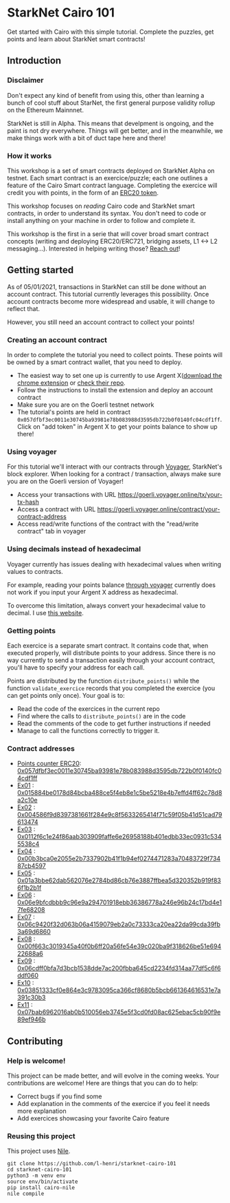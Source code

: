 # StarkNet Cairo 101
Get started with Cairo with this simple tutorial. Complete the puzzles, get points and learn about StarkNet smart contracts!

## Introduction
### Disclaimer
Don't expect any kind of benefit from using this, other than learning a bunch of cool stuff about StarNet, the first general purpose validity rollup on the Ethereum Mainnnet. 

StarkNet is still in Alpha. This means that develpment is ongoing, and the paint is not dry everywhere. Things will get better, and in the meanwhile, we make things work with a bit of duct tape here and there!

### How it works
This workshop is a set of smart contracts deployed on StarkNet Alpha on testnet. Each smart contract is an exercice/puzzle; each one outlines a feature of the Cairo Smart contract language. Completing the exercice will credit you with points, in the form of an [ERC20 token](contracts/token/TDERC20.cairo).

This workshop focuses on *reading* Cairo code and StarkNet smart contracts, in order to understand its syntax. You don't need to code or install anything on your machine in order to follow and complete it.

This workshop is the first in a serie that will cover broad smart contract concepts (writing and deploying ERC20/ERC721, bridging assets, L1 <-> L2 messaging...). 
Interested in helping writing those? [Reach out](https://twitter.com/HenriLieutaud)!

## Getting started
As of 05/01/2021, transactions in StarkNet can still be done without an account contract. This tutorial currently leverages this possibility. Once account contracts become more widespread and usable, it will change to reflect that.

However, you still need an account contract to collect your points!

### Creating an account contract
In order to complete the tutorial you need to collect points. These points will be owned by a smart contract wallet, that you need to deploy.
- The easiest way to set one up is currently to use Argent X([download the chrome extension](https://chrome.google.com/webstore/detail/argent-x-starknet-wallet/dlcobpjiigpikoobohmabehhmhfoodbb/) or [check their repo](https://github.com/argentlabs/argent-x). 
- Follow the instructions to install the extension and deploy an account contract 
- Make sure you are on the Goerli testnet network
- The tutorial's points are held in contract `0x057dfbf3ec0011e30745ba93981e78b083988d3595db722b0f0140fc04cdf1ff`. Click on "add token" in Argent X to get your points balance to show up there!

### Using voyager
For this tutorial we'll interact with our contracts through [Voyager](https://goerli.voyager.online/), StarkNet's block explorer. When looking for a contract / transaction, always make sure you are on the Goerli version of Voyager!
- Access your transactions with URL https://goerli.voyager.online/tx/your-tx-hash
- Access a contract with URL https://goerli.voyager.online/contract/your-contract-address
- Access read/write functions of the contract with the "read/write contract" tab in voyager

### Using decimals instead of hexadecimal
Voyager currently has issues dealing with hexadecimal values when writing values to contracts. 

For example, reading your points balance [through voyager](https://goerli.voyager.online/contract/0x057dfbf3ec0011e30745ba93981e78b083988d3595db722b0f0140fc04cdf1ff#readContract) currently does not work if you input your Argent X address as hexadecimal.

To overcome this limitation, always convert your hexadecimal value to decimal. I use [this website](https://www.rapidtables.com/convert/number/hex-to-decimal.html).

### Getting points
Each exercice is a separate smart contract. It contains code that, when executed properly, will distribute points to your address. Since there is no way currently to send a transaction easily through your account contract, you'll have to specify your address for each call.

Points are distributed by the function `distribute_points()` while the function `validate_exercice` records that you completed the exercice (you can get points only once). Your goal is to: 
- Read the code of the exercices in the current repo
- Find where the calls to `distribute_points()` are in the code
- Read the comments of the code to get further instructions if needed
- Manage to call the functions correctly to trigger it.

### Contract addresses 
- [Points counter ERC20](contracts/token/TDERC20.cairo):  [0x057dfbf3ec0011e30745ba93981e78b083988d3595db722b0f0140fc04cdf1ff](https://goerli.voyager.online/contract/0x057dfbf3ec0011e30745ba93981e78b083988d3595db722b0f0140fc04cdf1ff)
- [Ex01](contracts/ex01.cairo) : [0x015884be0178d84bcba488ce5f4eb8e1c5be5218e4b7effd4ff62c78d8a2c10e](https://goerli.voyager.online/contract/0x015884be0178d84bcba488ce5f4eb8e1c5be5218e4b7effd4ff62c78d8a2c10e)
- [Ex02](contracts/ex02.cairo) : [0x004586f9d8397381661f284e9c8f5633265414f71c59f05b41d51cad79613474](https://goerli.voyager.online/contract/0x004586f9d8397381661f284e9c8f5633265414f71c59f05b41d51cad79613474)
- [Ex03](contracts/ex03.cairo) : [0x0112f6c1e24f86aab303909faffe6e26958188b401edbb33ec0931c5345538c4](https://goerli.voyager.online/contract/0x0112f6c1e24f86aab303909faffe6e26958188b401edbb33ec0931c5345538c4)
- [Ex04](contracts/ex04.cairo) : [0x00b3bca0e2055e2b7337902b41f1b94ef0274471283a70483729f73487cb4597](https://goerli.voyager.online/contract/0x00b3bca0e2055e2b7337902b41f1b94ef0274471283a70483729f73487cb4597)
- [Ex05](contracts/ex05.cairo) : [0x01a3bbe62dab562076e2784bd86cb76e3887ffbea5d320352b919f836f1b2b1f](https://goerli.voyager.online/contract/0x01a3bbe62dab562076e2784bd86cb76e3887ffbea5d320352b919f836f1b2b1f)
- [Ex06](contracts/ex06.cairo) : [0x06e9bfcdbbb9c96e9a294701918ebb36386778a246e96b24c17bd4e17fe68208](https://goerli.voyager.online/contract/0x06e9bfcdbbb9c96e9a294701918ebb36386778a246e96b24c17bd4e17fe68208)
- [Ex07](contracts/ex07.cairo) : [0x06c9420f32d063b06a4159079eb2a0c73333ca20ea22da99cda39fb3a69d6860](https://goerli.voyager.online/contract/0x06c9420f32d063b06a4159079eb2a0c73333ca20ea22da99cda39fb3a69d6860)
- [Ex08](contracts/ex08.cairo) : [0x00f663c3019345a40f0b6ff20a56fe54e39c020ba9f318626be51e69422688a6](https://goerli.voyager.online/contract/0x00f663c3019345a40f0b6ff20a56fe54e39c020ba9f318626be51e69422688a6)
- [Ex09](contracts/ex09.cairo) : [0x06cdff0bfa7d3bcb1538dde7ac200fbba645cd2234fd314aa77df5c6f6ddf060](https://goerli.voyager.online/contract/0x06cdff0bfa7d3bcb1538dde7ac200fbba645cd2234fd314aa77df5c6f6ddf060)
- [Ex10](contracts/ex10.cairo) : [0x03851333cf0e864e3c9783095ca366cf8680b5bcb661364616531e7a391c30b3](https://goerli.voyager.online/contract/0x03851333cf0e864e3c9783095ca366cf8680b5bcb661364616531e7a391c30b3)
- [Ex11](contracts/ex11.cairo) : [0x07bab6962016ab0b510056eb3745e5f3cd0fd08ac625ebac5cb90f9e89ef946b](https://goerli.voyager.online/contract/0x07bab6962016ab0b510056eb3745e5f3cd0fd08ac625ebac5cb90f9e89ef946b)


## Contributing
### Help is welcome!
This project can be made better, and will evolve in the coming weeks. Your contributions are welcome! Here are things that you can do to help:
- Correct bugs if you find some
- Add explanation in the comments of the exercice if you feel it needs more explanation
- Add exercices showcasing your favorite Cairo feature

### Reusing this project
This project uses [Nile](https://github.com/OpenZeppelin/nile).
```
git clone https://github.com/l-henri/starknet-cairo-101
cd starknet-cairo-101
python3 -m venv env
source env/bin/activate
pip install cairo-nile
nile compile
```

